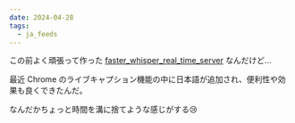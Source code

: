 ```yaml
---
date: 2024-04-28
tags:
  - ja_feeds
---
```

この前よく頑張って作った [faster_whisper_real_time_server](https://github.com/JhongLin/faster_whisper_real_time_server) なんだけど...

最近 Chrome のライブキャプション機能の中に日本語が追加され、便利性や効果も良くできたんだ。

なんだかちょっと時間を溝に捨てような感じがする😢
